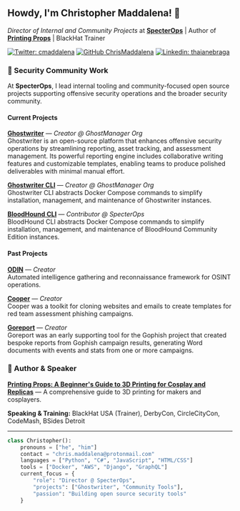 ## Howdy, I'm Christopher Maddalena! 👋

_Director of Internal and Community Projects_ at [**SpecterOps**](http://www.specterops.io) | Author of [**Printing Props**](https://printingprops.com) | BlackHat Trainer

[![Twitter: cmaddalena](https://img.shields.io/twitter/follow/cmaddalena?style=social)](https://twitter.com/cmaddalena) [![GitHub ChrisMaddalena](https://img.shields.io/github/followers/chrismaddalena?label=follow&style=social)](https://github.com/chrismaddalena) [![Linkedin: thaianebraga](https://img.shields.io/badge/-christophermaddalena-blue?style=flat-square&logo=Linkedin&logoColor=white&link=https://www.linkedin.com/in/cmaddalena/)](https://www.linkedin.com/in/cmaddalena/)

### 🔐 Security Community Work

At **SpecterOps**, I lead internal tooling and community-focused open source projects supporting offensive security operations and the broader security community.

#### Current Projects

**[Ghostwriter](https://github.com/GhostManager/Ghostwriter)** — *Creator @ GhostManager Org*  
Ghostwriter is an open-source platform that enhances offensive security operations by streamlining reporting, asset tracking, and assessment management. Its powerful reporting engine includes collaborative writing features and customizable templates, enabling teams to produce polished deliverables with minimal manual effort.

**[Ghostwriter CLI](https://github.com/GhostManager/Ghostwriter_CLI)** — *Creator @ GhostManager Org*  
Ghostwriter CLI abstracts Docker Compose commands to simplify installation, management, and maintenance of Ghostwriter instances.

**[BloodHound CLI](https://github.com/SpecterOps/BloodHound-CLI)** — *Contributor @ SpecterOps*  
BloodHound CLI abstracts Docker Compose commands to simplify installation, management, and maintenance of BloodHound Community Edition instances.

#### Past Projects

**[ODIN](https://github.com/chrismaddalena/ODIN)** — *Creator*  
Automated intelligence gathering and reconnaissance framework for OSINT operations.

**[Cooper](https://github.com/chrismaddalena/Cooper)** — *Creator*  
Cooper was a toolkit for cloning websites and emails to create templates for red team assessment phishing campaigns.

**[Goreport](https://github.com/chrismaddalena/Goreport)** — *Creator*  
Goreport was an early supporting tool for the Gophish project that created bespoke reports from Gophish campaign results, generating Word documents with events and stats from one or more campaigns.

### 📖 Author & Speaker

**[Printing Props: A Beginner's Guide to 3D Printing for Cosplay and Replicas](https://printingprops.com)** — A comprehensive guide to 3D printing for makers and cosplayers.

**Speaking & Training:** BlackHat USA (Trainer), DerbyCon, CircleCityCon, CodeMash, BSides Detroit

---

```python
class Christopher():
    pronouns = ["he", "him"]
    contact = "chris.maddalena@protonmail.com"
    languages = ["Python", "C#", "JavaScript", "HTML/CSS"]
    tools = ["Docker", "AWS", "Django", "GraphQL"]
    current_focus = {
        "role": "Director @ SpecterOps",
        "projects": ["Ghostwriter", "Community Tools"],
        "passion": "Building open source security tools"
    }
```
